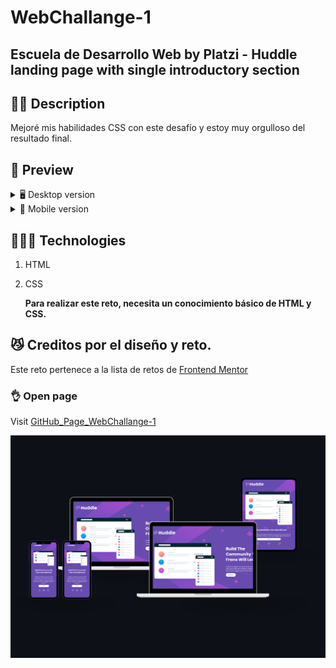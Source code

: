 # WebChallange-1

## Escuela de Desarrollo Web by Platzi - Huddle landing page with single introductory section

## ✍🏻 Description

Mejoré mis habilidades CSS con este desafío y estoy muy orgulloso del resultado final.

## 🎨 Preview

<details>
    <summary>🖥 Desktop version</summary>

![](./design/desktop-design.png)

</details>

<details>
    <summary>📱 Mobile version</summary>

![](./design/mobile-design.png)

</details>

## 👩🏻‍💻 Technologies

1. HTML
2. CSS

   **Para realizar este reto, necesita un conocimiento básico de HTML y CSS.**

## 😼 Creditos por el diseño y reto.

Este reto pertenece a la lista de retos de [Frontend Mentor](https://www.frontendmentor.io)

### 👌 Open page

Visit [GitHub_Page_WebChallange-1](https://cristhiancm.github.io/Huddle-PlatziWebChallange-Semana-1/)

![Image text](https://github.com/CristhianCM/Huddle-PlatziWebChallange-Semana-1/blob/main/images/Challenge_Finish.png)
